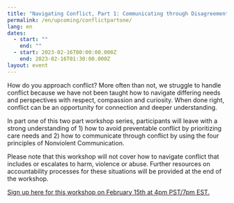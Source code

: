 ```yaml
---
title: "Navigating Conflict, Part 1: Communicating through Disagreement"
permalink: /en/upcoming/conflictpartone/
lang: en
dates:
  - start: ""
    end: ""
  - start: 2023-02-16T00:00:00.000Z
    end: 2023-02-16T01:30:00.000Z
layout: event
---
```

How do you approach conflict? More often than not, we struggle to handle conflict because we have not been taught how to navigate differing needs and perspectives with respect, compassion and curiosity. When done right, conflict can be an opportunity for connection and deeper understanding.

In part one of this two part workshop series, participants will leave with a strong understanding of 1) how to avoid preventable conflict by prioritizing care needs and 2) how to communicate through conflict by using the four principles of Nonviolent Communication. 

​​Please note that this workshop will not cover how to navigate conflict that includes or escalates to harm, violence or abuse. Further resources on accountability processes for these situations will be provided at the end of the workshop.

[S﻿ign up here for this workshop on February 15th at 4pm PST/7pm EST.](https://us02web.zoom.us/meeting/register/tZUrcemprDspGdSRhhkWadOZ0ox6Ux-1AXOs)